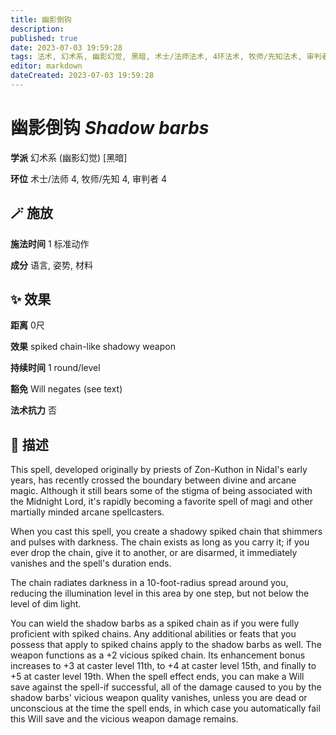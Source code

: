 ```yaml
---
title: 幽影倒钩
description: 
published: true
date: 2023-07-03 19:59:28
tags: 法术, 幻术系, 幽影幻觉, 黑暗, 术士/法师法术, 4环法术, 牧师/先知法术, 审判者法术
editor: markdown
dateCreated: 2023-07-03 19:59:28
---
```


# **幽影倒钩** *Shadow barbs*

**学派** 幻术系 (幽影幻觉) \[黑暗\] 

**环位** 术士/法师 4, 牧师/先知 4, 审判者 4

## 🪄 施放

**施法时间** 1 标准动作

**成分** 语言, 姿势, 材料

## ✨ 效果  

**距离** 0尺 

**效果** spiked chain-like shadowy weapon 

**持续时间** 1 round/level 

**豁免** Will negates (see text)

**法术抗力** 否

## 📖 描述

This spell, developed originally by priests of Zon-Kuthon in Nidal's early years, has recently crossed the boundary between divine and arcane magic. Although it still bears some of the stigma of being associated with the Midnight Lord, it's rapidly becoming a favorite spell of magi and other martially minded arcane spellcasters.

When you cast this spell, you create a shadowy spiked chain that shimmers and pulses with darkness. The chain exists as long as you carry it; if you ever drop the chain, give it to another, or are disarmed, it immediately vanishes and the spell's duration ends.

The chain radiates darkness in a 10-foot-radius spread around you, reducing the illumination level in this area by one step, but not below the level of dim light.

You can wield the shadow barbs as a spiked chain as if you were fully proficient with spiked chains. Any additional abilities or feats that you possess that apply to spiked chains apply to the shadow barbs as well. The weapon functions as a +2 vicious spiked chain. Its enhancement bonus increases to +3 at caster level 11th, to +4 at caster level 15th, and finally to +5 at caster level 19th. When the spell effect ends, you can make a Will save against the spell-if successful, all of the damage caused to you by the shadow barbs' vicious weapon quality vanishes, unless you are dead or unconscious at the time the spell ends, in which case you automatically fail this Will save and the vicious weapon damage remains.
    